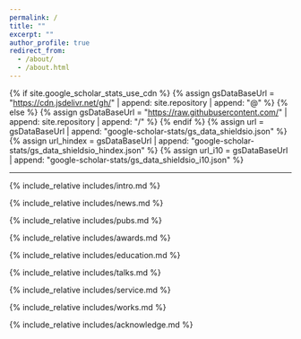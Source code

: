 ```yaml
---
permalink: /
title: ""
excerpt: ""
author_profile: true
redirect_from: 
  - /about/
  - /about.html
---
```


{% if site.google_scholar_stats_use_cdn %}
{% assign gsDataBaseUrl = "https://cdn.jsdelivr.net/gh/" | append: site.repository | append: "@" %}
{% else %}
{% assign gsDataBaseUrl = "https://raw.githubusercontent.com/" | append: site.repository | append: "/" %}
{% endif %}
{% assign url = gsDataBaseUrl | append: "google-scholar-stats/gs_data_shieldsio.json" %}
{% assign url_hindex = gsDataBaseUrl | append: "google-scholar-stats/gs_data_shieldsio_hindex.json" %}
{% assign url_i10 = gsDataBaseUrl | append: "google-scholar-stats/gs_data_shieldsio_i10.json" %}

---

<span class='anchor' id='about-me'></span>
{% include_relative includes/intro.md %}


<!-- <span class='anchor' id='news'></span> -->
{% include_relative includes/news.md %}


<!-- <span class='anchor' id='pubs'></span> -->
{% include_relative includes/pubs.md %}



<!-- <span class='anchor' id='awards'></span> -->
{% include_relative includes/awards.md %}


<!-- <span class='anchor' id='education'></span> -->
{% include_relative includes/education.md %}


<!-- <span class='anchor' id='talks'></span> -->
{% include_relative includes/talks.md %}


<!-- <span class='anchor' id='service'></span> -->
{% include_relative includes/service.md %}


<!-- <span class='anchor' id='works'></span> -->
{% include_relative includes/works.md %}


<!-- <span class='anchor' id='acknowledge'></span> -->
{% include_relative includes/acknowledge.md %}





